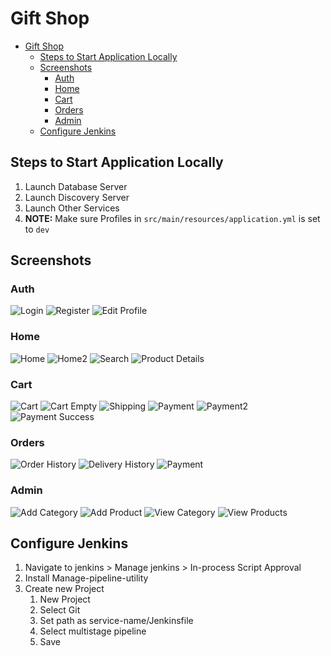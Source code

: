 # Gift Shop

- [Gift Shop](#gift-shop)
  - [Steps to Start Application Locally](#steps-to-start-application-locally)
  - [Screenshots](#screenshots)
    - [Auth](#auth)
    - [Home](#home)
    - [Cart](#cart)
    - [Orders](#orders)
    - [Admin](#admin)
  - [Configure Jenkins](#configure-jenkins)

## Steps to Start Application Locally

1. Launch Database Server
2. Launch Discovery Server
3. Launch Other Services
4. **NOTE:** Make sure Profiles in `src/main/resources/application.yml` is set to `dev`

## Screenshots

### Auth

![Login](./screenshots/login.png)
![Register](./screenshots/register.png)
![Edit Profile](./screenshots/edit_profile.png)

### Home

![Home](./screenshots/home.png)
![Home2](./screenshots/home2.png)
![Search](./screenshots/search.png)
![Product Details](./screenshots/product_details.png)

### Cart

![Cart](./screenshots/cart.png)
![Cart Empty](./screenshots/empty_cart.png)
![Shipping](./screenshots/shipping.png)
![Payment](./screenshots/payment.png)
![Payment2](./screenshots/razorpay.png)
![Payment Success](./screenshots/payment_success.png)

### Orders

![Order History](./screenshots/order_history.png)
![Delivery History](./screenshots/delivery_history.png)
![Payment](./screenshots/payment.png)

### Admin

![Add Category](./screenshots/add_category.png)
![Add Product](./screenshots/add_product.png)
![View Category](./screenshots/admin_category.png)
![View Products](./screenshots/admin_product.png)

## Configure Jenkins

1. Navigate to jenkins > Manage jenkins > In-process Script Approval
2. Install Manage-pipeline-utility
3. Create new Project
   1. New Project
   2. Select Git
   3. Set path as service-name/Jenkinsfile
   4. Select multistage pipeline
   5. Save
